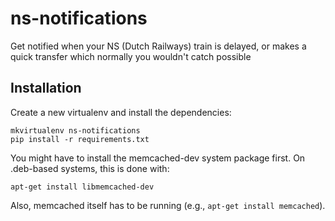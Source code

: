 # ns-notifications
Get notified when your NS (Dutch Railways) train is delayed, or makes a quick transfer which normally you wouldn't catch possible

## Installation

Create a new virtualenv and install the dependencies:

```
mkvirtualenv ns-notifications
pip install -r requirements.txt
```

You might have to install the memcached-dev system package first. On .deb-based systems, this is done with:

```
apt-get install libmemcached-dev
```

Also, memcached itself has to be running (e.g., `apt-get install memcached`).
